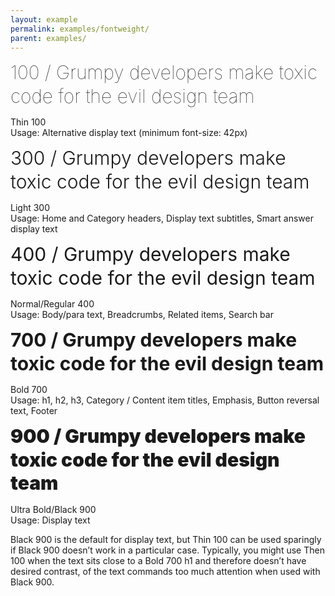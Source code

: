 ```yaml
---
layout: example
permalink: examples/fontweight/
parent: examples/
---
```



<p><span style="font-size: 30px; font-weight:100; line-height: 1.25em;">
100 / Grumpy developers make toxic code for the evil design team</span></p>

<p>Thin 100<br>
Usage: Alternative display text (minimum font­-size: 42px)</p>



<p><span style="font-size: 30px; font-weight:300; line-height: 1.25em;">
300 / Grumpy developers make toxic code for the evil design team</span></p>

<p>Light 300<br>
Usage: Home and Category headers, Display text sub­titles, Smart answer display text</p>



<p><span style="font-size: 30px; font-weight:400; line-height: 1.25em;">
400 / Grumpy developers make toxic code for the evil design team</span></p>

<p>Normal/Regular 400<br>
Usage: Body/para text, Breadcrumbs, Related items, Search bar</p>



<p><span style="font-size: 30px; font-weight:700; line-height: 1.25em;">
700 / Grumpy developers make toxic code for the evil design team</span></p>

<p>Bold 700<br>
Usage: h1, h2, h3, Category / Content item titles, Emphasis, Button reversal text, Footer</p>



<p><span style="font-size: 30px; font-weight:900; line-height: 1.25em;">
900 / Grumpy developers make toxic code for the evil design team</span></p>

<p>Ultra Bold/Black 900<br>
Usage: Display text</p>

<p>Black 900 is the default for display text, but Thin 100 can be used sparingly if Black 900
doesn’t work in a particular case. Typically, you might use Then 100 when the text sits close to 
a Bold 700 h1 and therefore doesn’t have desired contrast, of the text commands too much attention
when used with Black 900.</p>